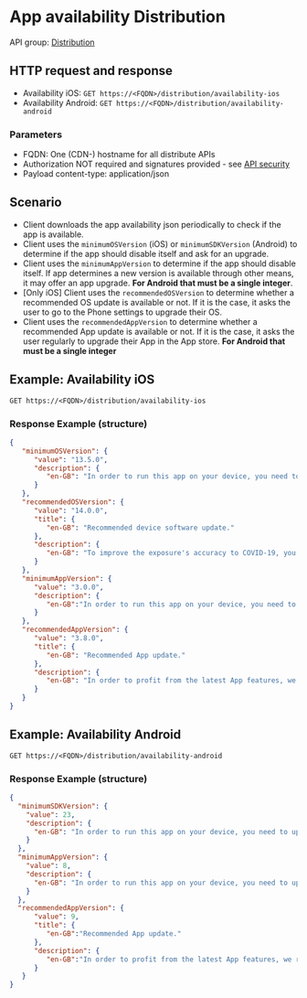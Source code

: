 # App availability Distribution

API group: [Distribution](../guidebook.md#system-apis-and-interfaces)

## HTTP request and response

- Availability iOS: ```GET https://<FQDN>/distribution/availability-ios```
- Availability Android: ```GET https://<FQDN>/distribution/availability-android```

### Parameters

- FQDN: One (CDN-) hostname for all distribute APIs
- Authorization NOT required and signatures provided - see [API security](./security.md)
- Payload content-type: application/json

## Scenario
- Client downloads the app availability json periodically to check if the app is available.
- Client uses the `minimumOSVersion` (iOS) or `minimumSDKVersion` (Android) to determine if the app should disable itself and ask for an upgrade.
- Client uses the `minimumAppVersion` to determine if the app should disable itself. If app determines a new version is available through other means, it may offer an app upgrade. **For Android that must be a single integer**.
- [Only iOS] Client uses the `recommendedOSVersion` to determine whether a recommended OS update is available or not. If it is the case, it asks the user to go to the Phone settings to upgrade their OS.
- Client uses the `recommendedAppVersion` to determine whether a recommended App update is available or not. If it is the case, it asks the user regularly to upgrade their App in the App store. **For Android that must be a single integer**
 
## Example: Availability iOS
`GET https://<FQDN>/distribution/availability-ios`

### Response Example (structure)
```json
{
   "minimumOSVersion": {
      "value": "13.5.0",
      "description": {
         "en-GB": "In order to run this app on your device, you need to update your device software. Please go to settings and update it from there."
      }
   },
   "recommendedOSVersion": {
      "value": "14.0.0",
      "title": {
         "en-GB": "Recommended device software update."
      },
      "description": {
         "en-GB": "To improve the exposure's accuracy to COVID-19, you need to update your device software. Please go to settings and update it from there."
      }
   },
   "minimumAppVersion": {
      "value": "3.0.0",
      "description": {
         "en-GB":"In order to run this app on your device, you need to update it to the latest version. Please go to the app store and update it from there."
      }
   },
   "recommendedAppVersion": {
      "value": "3.8.0",
      "title": {
         "en-GB": "Recommended App update."
      },
      "description": {
         "en-GB": "In order to profit from the latest App features, we recommend you to update it to the latest version. Please go to the app store and update it from there."
      }
   }
}

```

## Example: Availability Android
`GET https://<FQDN>/distribution/availability-android`

### Response Example (structure)
```json
{
  "minimumSDKVersion": {
    "value": 23,
    "description": {
      "en-GB": "In order to run this app on your device, you need to update your device software. Please go to settings and update it from there."
    }
  },
  "minimumAppVersion": {
    "value": 8,
    "description": {
      "en-GB": "In order to run this app on your device, you need to update it to the latest version. Please go to the app store and update it from there."
    }
  },
  "recommendedAppVersion": {
      "value": 9,
      "title": {
         "en-GB":"Recommended App update."
      },
      "description": {
         "en-GB":"In order to profit from the latest App features, we recommend you to update it to the latest version. Please go to the app store and update it from there."
      }
   }
}
```

